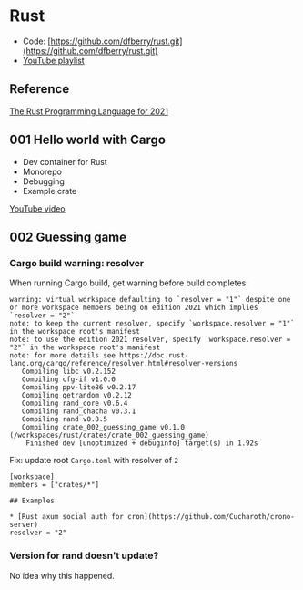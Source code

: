 # Rust

* Code: [https://github.com/dfberry/rust.git](https://github.com/dfberry/rust.git)
* [YouTube playlist](https://www.youtube.com/playlist?list=PLAQX7qAUlTDh6RoD-S8HhJdSF0mEEXuYV)

## Reference

[The Rust Programming Language for 2021](https://www.amazon.com/gp/aw/d/1718503105/)

## 001 Hello world with Cargo

* Dev container for Rust
* Monorepo 
* Debugging
* Example crate

[YouTube video](https://youtu.be/uEPa3lWKPMs)

## 002 Guessing game

### Cargo build warning: resolver

When running Cargo build, get warning before build completes:

```
warning: virtual workspace defaulting to `resolver = "1"` despite one or more workspace members being on edition 2021 which implies `resolver = "2"`
note: to keep the current resolver, specify `workspace.resolver = "1"` in the workspace root's manifest
note: to use the edition 2021 resolver, specify `workspace.resolver = "2"` in the workspace root's manifest
note: for more details see https://doc.rust-lang.org/cargo/reference/resolver.html#resolver-versions
   Compiling libc v0.2.152
   Compiling cfg-if v1.0.0
   Compiling ppv-lite86 v0.2.17
   Compiling getrandom v0.2.12
   Compiling rand_core v0.6.4
   Compiling rand_chacha v0.3.1
   Compiling rand v0.8.5
   Compiling crate_002_guessing_game v0.1.0 (/workspaces/rust/crates/crate_002_guessing_game)
    Finished dev [unoptimized + debuginfo] target(s) in 1.92s
```

Fix: update root `Cargo.toml` with resolver of `2`

```
[workspace]
members = ["crates/*"]

## Examples

* [Rust axum social auth for cron](https://github.com/Cucharoth/crono-server)
resolver = "2"
```

### Version for rand doesn't update?

No idea why this happened. 
